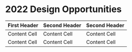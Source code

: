 # 2022 Design Opportunities

| First Header  | Second Header | Second Header
| ------------- | ------------- | -------------
| Content Cell  | Content Cell  | Content Cell 
| Content Cell  | Content Cell  | Content Cell 
